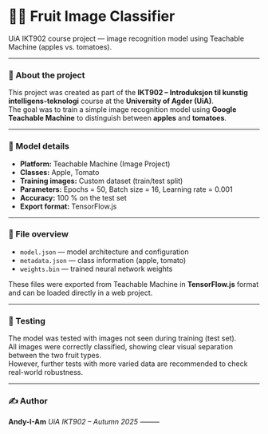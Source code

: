 # 🍎🍅 Fruit Image Classifier

UiA IKT902 course project — image recognition model using Teachable Machine (apples vs. tomatoes).

---

### 📖 About the project
This project was created as part of the **IKT902 – Introduksjon til kunstig intelligens-teknologi** course at the **University of Agder (UiA)**.  
The goal was to train a simple image recognition model using **Google Teachable Machine** to distinguish between **apples** and **tomatoes**.

---

### 🧠 Model details
- **Platform:** Teachable Machine (Image Project)  
- **Classes:** Apple, Tomato  
- **Training images:** Custom dataset (train/test split)  
- **Parameters:** Epochs = 50, Batch size = 16, Learning rate = 0.001  
- **Accuracy:** 100 % on the test set  
- **Export format:** TensorFlow.js

---

### 📂 File overview
- `model.json` — model architecture and configuration  
- `metadata.json` — class information (apple, tomato)  
- `weights.bin` — trained neural network weights 

These files were exported from Teachable Machine in **TensorFlow.js** format and can be loaded directly in a web project.

---

### 🧪 Testing
The model was tested with images not seen during training (test set).  
All images were correctly classified, showing clear visual separation between the two fruit types.  
However, further tests with more varied data are recommended to check real-world robustness.

---

### ✍️ Author
**Andy-I-Am**
*UiA IKT902 – Autumn 2025*
⸻

